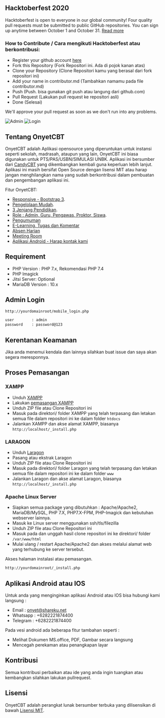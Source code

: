 ## Hacktoberfest 2020

Hacktoberfest is open to everyone in our global community! Four quality pull requests must be submitted to public GitHub repositories. You can sign up anytime between October 1 and October 31. [Read more](https://hacktoberfest.digitalocean.com/)

### How to Contribute / Cara mengikuti Hacktoberfest atau berkontribusi:

- Register your github account [here](https://hacktoberfest.digitalocean.com/)
- Fork this Repository (Fork Repositori ini. Ada di pojok kanan atas)
- Clone your Repository (Clone Repositori kamu yang berasal dari fork repositori ini)
- Add your name in contributor.md (Tambahkan namamu pada file contributor.md)
- Push (Push. bisa gunakan git push atau langung dari github.com)
- Pull Request (Lakukan pull request ke repositori asli)
- Done (Selesai)

We'll approve your pull request as soon as we don't run into any problems.

![Admin](https://shareku.net/admin.png)
![Login](https://shareku.net/screencapture-apiq-host-mobile_login-php-1602340283880.png)

## Tentang OnyetCBT

OnyetCBT adalah Aplikasi opensource yang diperuntukan untuk instansi seperti sekolah, madrasah, ataupun yang lain, OnyetCBT ini biasa digunakan untuk PTS/PAS/USBN/SIMULASI UNBK. Aplikasi ini bersumber dari [CandyCBT](https://cbtcandy.com) yang dikembangkan kembali guna keperluan lebih lanjut. Aplikasi ini masih bersifat Open Source dengan lisensi MIT atau harap jangan menghilangkan nama yang sudah berkontribusi dalam pembuatan dan pengembangan aplikasi ini.

Fitur OnyetCBT:

- [Responsive - Bootstrap 3](https://getbootstrap.com/docs/3.3).
- [Pengelolaan Mudah](https://shareku.net).
- [3 Jenjang Pendidikan](https://shareku.net).
- [Role : Admin, Guru, Pengawas, Proktor, Siswa](https://shareku.net).
- [Pengumuman](https://shareku.net)
- [E-Learning, Tugas dan Komentar](https://shareku.net)
- [Absen Harian](https://shareku.net)
- [Meeting Room](https://jitsi.github.io/handbook/docs/devops-guide/devops-guide-start)
- [Aplikasi Android - Harap kontak kami](mailto:onyet@shareku.net)

## Requirement

- PHP Version : PHP 7.x, Rekomendasi PHP 7.4
- PHP Imagick
- Jitsi Server: Optional
- MariaDB Version : 10.x

## Admin Login

```bash
http://yourdomainroot/mobile_login.php

user		: admin
password	: password@123
```

## Kerentanan Keamanan

Jika anda menemui kendala dan lainnya silahkan buat issue dan saya akan segera meresponnya.

## Proses Pemasangan

### XAMPP

- Unduh [XAMPP](https://www.apachefriends.org/download.html)
- Lakukan [pemasangan XAMPP](https://www.wikihow.com/Install-the-Apache-Web-Server-on-a-Windows-PC)
- Unduh ZIP file atau Clone Repositori ini
- Masuk pada direktori/ folder XAMPP yang telah terpasang dan letakan semua file dalam repositori ini ke dalam folder ``htdocs``
- Jalankan XAMPP dan akse alamat XAMPP, biasanya ``http://localhost/_install.php``

### LARAGON

- Unduh [Laragon](https://laragon.org/download/index.html)
- Pasang atau ekstrak Laragon
- Unduh ZIP file atau Clone Repositori ini
- Masuk pada direktori/ folder Laragon yang telah terpasang dan letakan semua file dalam repositori ini ke dalam folder ``www``
- Jalankan Laragon dan akse alamat Laragon, biasanya ``http://localhost/_install.php``

### Apache Linux Server

- Siapkan semua package yang dibutuhkan : Apache/Apache2, MariaDB/MySQL, PHP 7.X, PHP7.X-FPM, PHP-Imagick dan kebutuhan webserver lainnya.
- Masuk ke Linux server menggunakan ssh/tls/filezilla
- Unduh ZIP file atau Clone Repositori ini
- Masuk pada dan unggah hasil clone repositori ini ke direktori/ folder ``/var/www/html``
- Mulai ulang / restart Apache/Apache2 dan akses melalui alamat web yang terhubung ke server tersebut.

Akses halaman instalasi atau pemasangan.
```bash
http://yourdomainroot/_install.php
```

## Aplikasi Android atau IOS

Untuk anda yang menginginkan aplikasi Android atau IOS bisa hubungi kami langsung :
- Email : onyet@shareku.net
- Whatsapp : +6282221874400
- Telegram : +6282221874400

Pada vesi android ada beberapa fitur tambahan seperti :
- Melihat Dokumen MS.office, PDF, Gambar secara langsung
- Mencegah perekaman atau penangkapan layar

## Kontribusi

Semua kontribusi perbaikan atau ide yang anda ingin tuangkan atau kembangkan silahkan lakukan pullrequest.

## Lisensi

OnyetCBT adalah perangkat lunak bersumber terbuka yang dilisensikan di bawah [Lisensi MIT](https://opensource.org/licenses/MIT).
